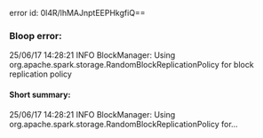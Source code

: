 error id: 0l4R/lhMAJnptEEPHkgfiQ==
### Bloop error:

25/06/17 14:28:21 INFO BlockManager: Using org.apache.spark.storage.RandomBlockReplicationPolicy for block replication policy
#### Short summary: 

25/06/17 14:28:21 INFO BlockManager: Using org.apache.spark.storage.RandomBlockReplicationPolicy for...